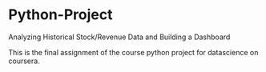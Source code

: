 # Python-Project
Analyzing Historical Stock/Revenue Data and Building a Dashboard

This is the final assignment of the course python project for datascience on coursera.

